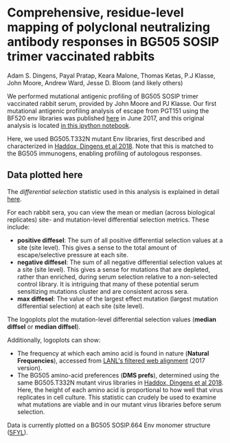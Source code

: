 # Comprehensive, residue-level mapping of polyclonal neutralizing antibody responses in BG505 SOSIP trimer vaccinated rabbits
Adam S. Dingens, Payal Pratap, Keara Malone, Thomas Ketas, P.J Klasse, John Moore, Andrew Ward, Jesse D. Bloom (and likely others)

We performed mutational antigenic profiling of BG505 SOSIP trimer vaccinated rabbit serum, provided by John Moore and PJ Klasse. Our first mutational antigenic profiling analysis of escape from PGT151 using the BF520 env libraries was published [here](http://dx.doi.org/10.1016/j.chom.2017.05.003) in June 2017, and this original analysis is located [in this ipython notebook](https://github.com/adingens/BF520_MutationalAntigenicProfiling_PGT151).

Here, we used BG505.T332N mutant Env libraries, first described and characterized in [Haddox, Dingens et al 2018](https://elifesciences.org/articles/34420). Note that this is matched to the BG505 immunogens, enabling profiling of autologous responses.

## Data plotted here

The _differential selection_ statistic used in this analysis is explained in detail [here](https://jbloomlab.github.io/dms_tools2/diffsel.html).

For each rabbit sera, you can view the mean or median (across biological replicates) site- and mutation-level differential selection metrics. These include:

- **positive diffesel**: The sum of all positive differential selection values at a site (site level). This gives a sense to the total amount of escape/selective pressure at each site.
- **negative diffesel**: The sum of all negative differential selection values at a site (site level). This gives a sense for mutations that are depleted, rather than enriched, during serum selection relative to a non-selected control library. It is intriguing that many of these potential serum sensitizing mutations cluster and are consistent across sera.
- **max diffesel**: The value of the largest effect mutation (largest mutation differential selection) at each site (site level).

The logoplots plot the mutation-level differential selection values (**median diffsel** or **median diffsel**).

Additionally, logoplots can show:

- The frequency at which each amino acid is found in nature (**Natural Frequencies**), accessed from [LANL's filtered web alignment](https://www.hiv.lanl.gov/content/sequence/NEWALIGN/align.html]) (2017 version).
- The BG505 amino-acid preferences (**DMS prefs**), determined using the same BG505.T332N mutant virus libraries in [Haddox, Dingens et al 2018](https://elifesciences.org/articles/34420). Here, the height of each amino acid is proportional to how well that virus replicates in cell culture. This statistic can crudely be used to examine what mutations are viable and in our mutant virus libraries before serum selection.

Data is currently plotted on a BG505 SOSIP.664 Env monomer structure ([5FYL](https://www.rcsb.org/structure/5FYL)).
